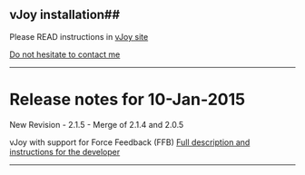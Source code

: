 ##               vJoy installation##
Please READ instructions in [vJoy site](http://vjoystick.sourceforge.net/site/index.php)

[Do not hesitate to contact me](mailto://shaul_ei@users.sourceforge.net)

---------------------------------------------------------
# Release notes for 10-Jan-2015 #

New Revision - 2.1.5 - Merge of 2.1.4 and 2.0.5

vJoy with support for Force Feedback (FFB)
[Full description and instructions for the developer](http://sourceforge.net/projects/vjoystick/files/Alpha/2.1.5-100115/vJoy215RN.pdf/download)

---------------------------------------------------------
